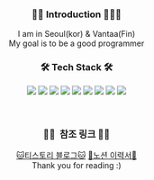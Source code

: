 <h3 align="center">🙋🏻‍ Introduction 🙋🏻‍♂️</h3> 
<div align="center">
  I am in Seoul(kor) & Vantaa(Fin)  <br>
  My goal is to be a good programmer   <br>  
 
</div>
<!-- -->
<h3 align="center">🛠 Tech Stack 🛠</h3>
<p align="center">
  <span><img src="https://img.shields.io/badge/HTML5-e34f26?style=flat&logo=html5&logoColor=white"/></span>
  <span><img src="https://img.shields.io/badge/CSS-1572b6?style=flat&logo=css3&logoColor=white"/></span>
  <span><img src="https://img.shields.io/badge/JavaScript-F7DF1E?style=flat&logo=JavaScript&logoColor=white"/></span>
  <span><img src="https://img.shields.io/badge/Java-007396?style=flat&logo=Java&logoColor=white"/></span>
  <span><img src="https://img.shields.io/badge/Oracle-F80000?style=flat&logo=Oracle&logoColor=white"/></span>
  <span><img src="https://img.shields.io/badge/Git-f05032?style=flat&logo=git&logoColor=white"/></span>
  <span><img src="https://img.shields.io/badge/GitHub-181717?style=flat&logo=github&logoColor=white"/></span>
  <span><img src="https://img.shields.io/badge/Spring%20-%236DB33F.svg?&style=flat&logo=spring&logoColor=white"/>
  </span>
 <span><img src="https://img.shields.io/badge/Mysql-%2300f.svg?&style=flat&logo=mysql&logoColor=white"/></span>
</p>
<br>

<h3 align="center">👩‍💼  참조 링크 👩‍💼</h3>
<div align="center">
   <span align="center" ><a href="https://devofroad.tistory.com/">🐱티스토리 블로그🐱</a></span>
   <span align="center" ><a href="https://devofroad.tistory.com/](https://omniscient-hole-b24.notion.site/9819466d49304566bd3de5d62c62f1e5">🤔노션 이력서🤔</a></span>
</div>
<div align="center">
  Thank you for reading :)
 </div>

